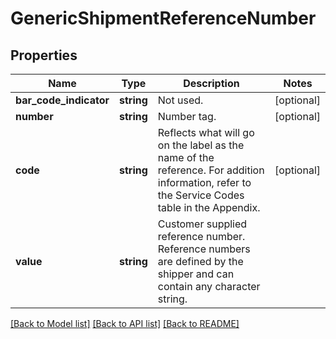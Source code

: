 # GenericShipmentReferenceNumber

## Properties
Name | Type | Description | Notes
------------ | ------------- | ------------- | -------------
**bar_code_indicator** | **string** | Not used. | [optional] 
**number** | **string** | Number tag. | [optional] 
**code** | **string** | Reflects what will go on the label as the name of the reference.  For addition information, refer to the Service Codes table in the Appendix. | [optional] 
**value** | **string** | Customer supplied reference number. Reference numbers are defined by the shipper and can contain any character string. | 

[[Back to Model list]](../../README.md#documentation-for-models) [[Back to API list]](../../README.md#documentation-for-api-endpoints) [[Back to README]](../../README.md)

